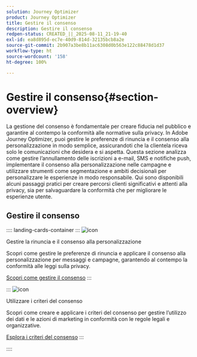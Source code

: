 ```yaml
---
solution: Journey Optimizer
product: Journey Optimizer
title: Gestire il consenso
description: Gestire il consenso
redpen-status: CREATED_||_2025-08-11_21-19-40
exl-id: ea8d895d-ec7e-40d9-814d-32135bcb8a2e
source-git-commit: 2b907a3be8b11ac6308d0b563e122c88478d1d37
workflow-type: ht
source-wordcount: '158'
ht-degree: 100%

---
```


# Gestire il consenso{#section-overview}

La gestione del consenso è fondamentale per creare fiducia nel pubblico e garantire al contempo la conformità alle normative sulla privacy. In Adobe Journey Optimizer, puoi gestire le preferenze di rinuncia e il consenso alla personalizzazione in modo semplice, assicurandoti che la clientela riceva solo le comunicazioni che desidera e si aspetta. Questa sezione analizza come gestire l’annullamento delle iscrizioni a e-mail, SMS e notifiche push, implementare il consenso alla personalizzazione nelle campagne e utilizzare strumenti come segmentazione e ambiti decisionali per personalizzare le esperienze in modo responsabile. Qui sono disponibili alcuni passaggi pratici per creare percorsi clienti significativi e attenti alla privacy, sia per salvaguardare la conformità che per migliorare le esperienze utente.

## Gestire il consenso

:::: landing-cards-container
:::
![icon](https://cdn.experienceleague.adobe.com/icons/shield-halved.svg)

Gestire la rinuncia e il consenso alla personalizzazione

Scopri come gestire le preferenze di rinuncia e applicare il consenso alla personalizzazione per messaggi e campagne, garantendo al contempo la conformità alle leggi sulla privacy.

[Scopri come gestire il consenso](../using/privacy/opt-out.md)
:::

:::
![icon](https://cdn.experienceleague.adobe.com/icons/gear.svg)

Utilizzare i criteri del consenso

Scopri come creare e applicare i criteri del consenso per gestire l’utilizzo dei dati e le azioni di marketing in conformità con le regole legali e organizzative.

[Esplora i criteri del consenso](../using/action/consent.md)
:::

::::
